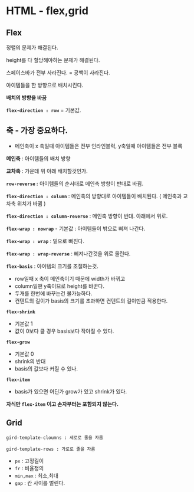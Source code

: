 # HTML - flex,grid

## **Flex**

정렬의 문제가 해결된다.

height를 다 할당해야하는 문제가 해결된다.

스페이스바가 전부 사라진다. = 공백이 사라진다.

아이템들을 한 방향으로 배치시킨다.

**배치의 방향을 바꿈**

**`flex-direction : row`** = 기본값.

## **축 - 가장 중요하다.**

- 메인축이 x 축일때 아이템들은 전부 인라인블럭, y축일때 아이템들은 전부 블록

**메인축** : 아이템들의 배치 방향

**교차축** : 가운데 위 아래 배치할것인가.

**`row-reverse` :** 아이템들의 순서대로 메인축 방향이 반대로 바뀜.

**`flex-direction : column`** : 메인축의 방향대로 아이템들이 배치된다. ( 메인축과 교차축 위치가 바뀜 )

**`flex-direction : column-reverse`** : 메인축 방향이 반대. 아래에서 위로.

**`flex-wrap : nowrap`** - 기본값 : 아이템들이 밖으로 삐져 나간다.

**`flex-wrap : wrap`** : 밑으로 빠진다.

**`flex-wrap : wrap-reverse`** : 삐져나간것을 위로 올린다.

**`flex-basis`** : 아이템의 크기를 조절하는것.

- row일때 x 축이 메인축이기 때문에 width가 바뀌고
- column일땐 y축이므로 height를 바꾼다.
- 두개를 한번에 바꾸는건 불가능하다.
- 컨텐트의 길이가 basis의 크기를 초과하면 컨텐트의 길이만큼 적용한다.

**`flex-shrink`**

- 기본값 1
- 값이 0보다 클 경우 basis보다 작아질 수 있다.

**`flex-grow`**

- 기본값 0
- shrink의 반대
- basis의 값보다 커질 수 있나.

**`flex-item`**

- basis가 있으면 어딘가 grow가 있고 shrink가 있다.

**자식만 `flex-item` 이고 손자부터는 포함되지 않는다.**

## Grid

`gird-template-cloumns : 세로로 줄을 자름`

`gird-template-rows : 가로로 줄을 자름`

- `px` : 고정길이
- `fr` : 비율정의
- `min,max` : 최소,최대
- `gap` : 칸 사이를 벌린다.
